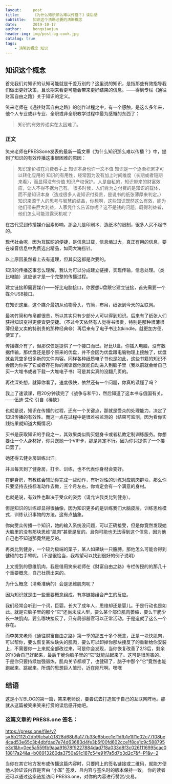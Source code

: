 ```yaml
---
layout:     post
title:      《为什么知识那么难以传播？》读后感
subtitle:   知识这个清晰必要的清晰概念
date:       2019-10-17
author:     hongxiaojun
header-img: img/post-bg-cook.jpg
catalog: true
tags:
    - 清晰的概念 知识
---
```


## 知识这个概念

首先我们对知识的认知可能就是千差万别的？这里说的知识，是指那些有效指导我们做出更好决策，且长期来看更可能会带来更好结果的信息。——得到专栏《通往财富自由之路》关于知识的定义。

笑来老师在《通往财富自由之路》的创作过程之中，有一个感触，是这么多年来，他个人专业或非专业、全职或非全职教学过程中最为感慨的东西了：

> 知识的有效传递实在太困难了。


### 正文

笑来老师在PRESSone发表的最新一篇文章《为什么知识那么难以传播？》中，提到了知识的有效传播这事很困难的原因：

> 知识定价权在消费者手上
> 知识本身也许一文不值
> 知识是一个逐渐积累才可以转化应用的
> 知识的有用性，经常因为没有加上时间维度（长期或者短期来看），而显得没有价值
> 知识产权保护。人是自私的，知识带来的财富效应，让人不得不据为己有。
> 很多时候，人们肯为之付费的是知识的载体，而不是知识本身（造成很多人说知识付费贵，是说书的纸张薄厚来判定。）
> 知识来源于人的思考与智慧的结晶，你想啊，这些知识既然这么有效，能为他们带来巨大利益，人家凭什么告诉你呢？这不是钱的问题。既得利益者，他们怎么可能泄露天机呢？

在古代受到传播媒介因素影响，那会儿是印刷术、造纸术的限制，很多人买不起书的。

现代社会呢，因为互联网的便捷，是信息过载，信息熵过大，真正有用的信息，要在噪音信息中免费选出精品，如同大海捞针。

以上原因虽然看上去有道理，但其实这都是次要的。

知识的传播这事怎么理解，我认为可以分成建立链接，实现传输，信息处理。（类比电脑）这应该才是一个完整的传播过程。

建立链接即需要媒介——好比电脑接口，你要想U盘跟它建立链接，首先需要一个媒介USB接口。

在知识这里，这个媒介最初从动物骨头，竹简，布帛，纸张到今天的互联网。

最初竹简和布帛都很贵，所以其实只有少部分人可以得到知识。后来有了纸张人们获得知识变得更便宜更便捷。（不过今天依然有人觉得书很贵，特别是那种很薄很薄但是又卖的特别贵的那种经典😄）再后来有了电子书比如kindle。就更加方便、便宜了。

传播媒介有了，但那仅仅是提供了一个接口而已。好比U盘，你插入电脑，没有数据传输，那优盘还是那个原来的优盘，并不会因为优盘跟电脑物理上接触了，优盘就会凭空多很多新的文件内容。同样各种纸质电子书也是如此，这些书籍的知识不会因为你买了它或者存在你的阅读器他就能自动进入到脑子里（我以前就会给自己买一大堆书或者下载一大堆电子书）可是其实真的没翻几页的。

再往深处想，就算你看了，速度很快，依然还有一个问题，你真的读懂了吗？

我上了速读课，用20分钟读完了《战争与和平》，然后知道了这本书与俄国有关。——伍迪·艾伦 引自《稀缺》

也就是说，知识在传播的过程，还有一个关键点，那就是受众的处理能力，决定了知识传播的有效性。而这一点在过程中是很难被监测的（结果可监测，因为看你实践结果就知道大概情况）

买书是获取知识的手段之一，其效果类似购买健身卡或者私教定制训练服务。你想要让一个人身材好，你只送她一个VIP卡，那是肯定不行。因为你只提供了一个接口罢了。

她还得去健身房训练出汗。

并且每天到了健身房，打卡、训练，也不代表你身材会变好。

在健身房，有教练会辅助你完成一些动作，有针对性的训练对应肌肉群块，那么你只要坚持去按标准动作去做，三个月左右，你肯定会有一个满意的身材。

也就是说，有效性也取决于受众的姿势（请允许我类比到健身）。

但是知识的训练却显得很抽像，因为知识更多的是训练我们大脑皮层，训练思维模式，训练认识事物的方法。这有点抽象。

你向受众传播一个知识，她的输入系统没问题，可以正确接受，但是你竟然发现她大脑里的没有那块思维“肌肉”甚至是反的。且你可能也无法得到这个信息，因为他自己也不知道那竟然是反的。

再类比到健身，一个较为极端的栗子，某人如果缺一只胳膊，那他怎么可能会得到健硕的右手臂呢。（不是很恰当，我希望可以找到很好的例子说明）

上文提到的思维肌肉，我是借用笑来老师在《财富自由之路》专栏传授的的那几十个重要概念，自己杜撰出来的。

为什么概念（清晰准确的）会是思维肌肉呢？

因为知识就是由一些重要概念组成，有序链接组合产生的反应。

我们经常会听到一个词，巨婴。长大了成年人，思维却还是婴儿。于是行动也是如此。就是它脑子里的那个“它”还尚未成人型，要么某个部位肌肉萎缩，要么干脆少长一块肌肉，要么哪块接反了，只有局部器官可以正常活动。于是造就了这么一个存在。

而李笑来老师《通往财富自由之路》第一季的那五十多个概念，正是一块快肌肉，可以帮你，要么恢复某块缺失的肌肉，要么可以卸掉你那块接反了的重新给你安装上，不需要你一上来就全部改过来，可是你会发现，当你恢复改善了2/3后，剩余的1/3会自己好起来，最后干脆你脑子里的“它”就能站起来了。这可是很厉害的。于是你只要持续加强锻炼，肌肉关节都顺了，也健硕了，脑子中那个“它”竟然也能跑起来、跳起来。所谓的思想巨人雏形，近在咫尺啊。嘿嘿

## 结语

这是小军BLOG的第一篇，笑来老师说，要尝试去打造属于自己的互联网阵地。那就从这篇被笑来笑来打赏的读后感开始吧。

### 这篇文章的 PRESS.one 签名：
https://press.one/file/v?s=5b2112b2db9fc5ab2f828d68b9a177b33e65bec1ef1dfb1e1ff1e02c77f08be4cad53e65c3b4dbfdad7e74d63683d4fe3b5f00fd602cce1f8ce1c9c588795e3c1&h=0ee5a559fb9aaa91678f9227884dad7f8a033d8f3c026f116995cac018817a24&a=b08913260da3750a91c187c54e91f7a5d7b3d2c7&f=P1&v=2

当你在其它地方发布或传播这篇内容时，只要附上的签名链接或二维码，就能方便他人验证该内容是否由 “小军” 签发、且内容与签名时的版本保持一致。
你的读者还可以通过这条链接访问 PRESS.one，对你的内容进行赞赏/交易。




